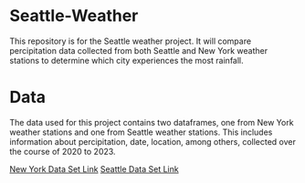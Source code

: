 # Seattle-Weather
This repository is for the Seattle weather project. It will compare percipitation data collected from both Seattle and New York weather stations to determine which city experiences the most rainfall.
# Data 
The data used for this project contains two dataframes, one from New York weather stations and one from Seattle weather stations. This includes information about percipitation, date, location, among others, collected over the course of 2020 to 2023.

[New York Data Set Link]([url](https://github.com/gsheara/Seattle-Weather/blob/4ae40675b30f4b97da6e63abe5a080536735073a/ny_rain.csv))
[Seattle Data Set Link]([url](https://github.com/gsheara/Seattle-Weather/blob/4ae40675b30f4b97da6e63abe5a080536735073a/ny_rain.csv))
